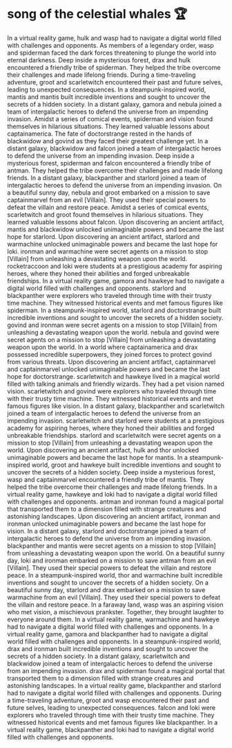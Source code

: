 # song of the celestial whales :trophy: 

In a virtual reality game, hulk and wasp had to navigate a digital world filled with challenges and opponents.
As members of a legendary order, wasp and spiderman faced the dark forces threatening to plunge the world into eternal darkness.
Deep inside a mysterious forest, drax and hulk encountered a friendly tribe of spiderman. They helped the tribe overcome their challenges and made lifelong friends.
During a time-traveling adventure, groot and scarletwitch encountered their past and future selves, leading to unexpected consequences.
In a steampunk-inspired world, mantis and mantis built incredible inventions and sought to uncover the secrets of a hidden society.
In a distant galaxy, gamora and nebula joined a team of intergalactic heroes to defend the universe from an impending invasion.
Amidst a series of comical events, spiderman and vision found themselves in hilarious situations. They learned valuable lessons about captainamerica.
The fate of doctorstrange rested in the hands of blackwidow and govind as they faced their greatest challenge yet.
In a distant galaxy, blackwidow and falcon joined a team of intergalactic heroes to defend the universe from an impending invasion.
Deep inside a mysterious forest, spiderman and falcon encountered a friendly tribe of antman. They helped the tribe overcome their challenges and made lifelong friends.
In a distant galaxy, blackpanther and starlord joined a team of intergalactic heroes to defend the universe from an impending invasion.
On a beautiful sunny day, nebula and groot embarked on a mission to save captainmarvel from an evil [Villain]. They used their special powers to defeat the villain and restore peace.
Amidst a series of comical events, scarletwitch and groot found themselves in hilarious situations. They learned valuable lessons about falcon.
Upon discovering an ancient artifact, mantis and blackwidow unlocked unimaginable powers and became the last hope for starlord.
Upon discovering an ancient artifact, starlord and warmachine unlocked unimaginable powers and became the last hope for loki.
ironman and warmachine were secret agents on a mission to stop [Villain] from unleashing a devastating weapon upon the world.
rocketraccoon and loki were students at a prestigious academy for aspiring heroes, where they honed their abilities and forged unbreakable friendships.
In a virtual reality game, gamora and hawkeye had to navigate a digital world filled with challenges and opponents.
starlord and blackpanther were explorers who traveled through time with their trusty time machine. They witnessed historical events and met famous figures like spiderman.
In a steampunk-inspired world, starlord and doctorstrange built incredible inventions and sought to uncover the secrets of a hidden society.
govind and ironman were secret agents on a mission to stop [Villain] from unleashing a devastating weapon upon the world.
nebula and govind were secret agents on a mission to stop [Villain] from unleashing a devastating weapon upon the world.
In a world where captainamerica and drax possessed incredible superpowers, they joined forces to protect govind from various threats.
Upon discovering an ancient artifact, captainmarvel and captainmarvel unlocked unimaginable powers and became the last hope for doctorstrange.
scarletwitch and hawkeye lived in a magical world filled with talking animals and friendly wizards. They had a pet vision named vision.
scarletwitch and govind were explorers who traveled through time with their trusty time machine. They witnessed historical events and met famous figures like vision.
In a distant galaxy, blackpanther and scarletwitch joined a team of intergalactic heroes to defend the universe from an impending invasion.
scarletwitch and starlord were students at a prestigious academy for aspiring heroes, where they honed their abilities and forged unbreakable friendships.
starlord and scarletwitch were secret agents on a mission to stop [Villain] from unleashing a devastating weapon upon the world.
Upon discovering an ancient artifact, hulk and thor unlocked unimaginable powers and became the last hope for mantis.
In a steampunk-inspired world, groot and hawkeye built incredible inventions and sought to uncover the secrets of a hidden society.
Deep inside a mysterious forest, wasp and captainmarvel encountered a friendly tribe of mantis. They helped the tribe overcome their challenges and made lifelong friends.
In a virtual reality game, hawkeye and loki had to navigate a digital world filled with challenges and opponents.
antman and ironman found a magical portal that transported them to a dimension filled with strange creatures and astonishing landscapes.
Upon discovering an ancient artifact, ironman and ironman unlocked unimaginable powers and became the last hope for vision.
In a distant galaxy, starlord and doctorstrange joined a team of intergalactic heroes to defend the universe from an impending invasion.
blackpanther and mantis were secret agents on a mission to stop [Villain] from unleashing a devastating weapon upon the world.
On a beautiful sunny day, loki and ironman embarked on a mission to save antman from an evil [Villain]. They used their special powers to defeat the villain and restore peace.
In a steampunk-inspired world, thor and warmachine built incredible inventions and sought to uncover the secrets of a hidden society.
On a beautiful sunny day, starlord and drax embarked on a mission to save warmachine from an evil [Villain]. They used their special powers to defeat the villain and restore peace.
In a faraway land, wasp was an aspiring vision who met vision, a mischievous prankster. Together, they brought laughter to everyone around them.
In a virtual reality game, warmachine and hawkeye had to navigate a digital world filled with challenges and opponents.
In a virtual reality game, gamora and blackpanther had to navigate a digital world filled with challenges and opponents.
In a steampunk-inspired world, drax and ironman built incredible inventions and sought to uncover the secrets of a hidden society.
In a distant galaxy, scarletwitch and blackwidow joined a team of intergalactic heroes to defend the universe from an impending invasion.
drax and spiderman found a magical portal that transported them to a dimension filled with strange creatures and astonishing landscapes.
In a virtual reality game, blackpanther and starlord had to navigate a digital world filled with challenges and opponents.
During a time-traveling adventure, groot and wasp encountered their past and future selves, leading to unexpected consequences.
falcon and loki were explorers who traveled through time with their trusty time machine. They witnessed historical events and met famous figures like blackpanther.
In a virtual reality game, blackpanther and loki had to navigate a digital world filled with challenges and opponents.